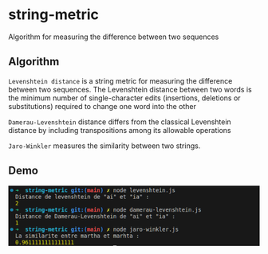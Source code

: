 # string-metric
Algorithm for measuring the difference between two sequences

## Algorithm 
`Levenshtein distance` is a string metric for measuring the difference between two sequences. The Levenshtein distance between two words is the minimum number of single-character edits (insertions, deletions or substitutions) required to change one word into the other

`Damerau-Levenshtein` distance differs from the classical Levenshtein distance by including transpositions among its allowable operations

`Jaro-Winkler` measures the similarity between two strings.

## Demo
![demo](./demo.png)
